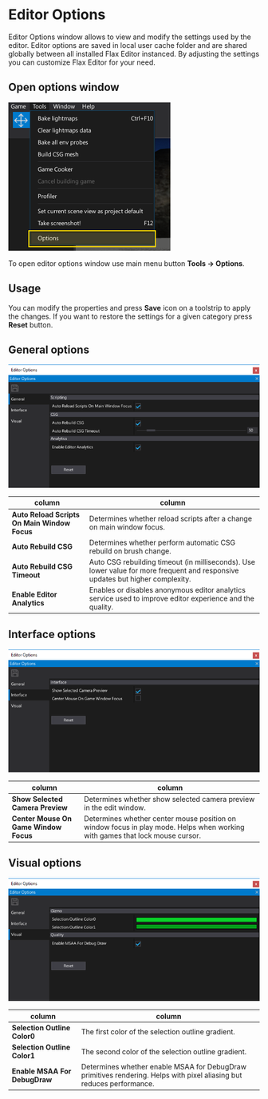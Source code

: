 # Editor Options

Editor Options window allows to view and modify the settings used by the editor. Editor options are saved in local user cache folder and are shared globally between all installed Flax Editor instanced. By adjusting the settings you can customize Flax Editor for your need.

## Open options window

![Open Editor Options](media/open-options.png)

To open editor options window use main menu button **Tools -> Options**.

## Usage

You can modify the properties and press **Save** icon on a toolstrip to apply the changes. If you want to restore the settings for a given category press **Reset** button.

## General options

![General Options](media/options-general.png)

| column | column |
|--------|--------|
| **Auto Reload Scripts On Main Window Focus** | Determines whether reload scripts after a change on main window focus. |
| **Auto Rebuild CSG** | Determines whether perform automatic CSG rebuild on brush change. |
| **Auto Rebuild CSG Timeout** | Auto CSG rebuilding timeout (in milliseconds). Use lower value for more frequent and responsive updates but higher complexity. |
| **Enable Editor Analytics** | Enables or disables anonymous editor analytics service used to improve editor experience and the quality. |

## Interface options

![Interface Options](media/options-interface.png)

| column | column |
|--------|--------|
| **Show Selected Camera Preview** | Determines whether show selected camera preview in the edit window. |
| **Center Mouse On Game Window Focus** | Determines whether center mouse position on window focus in play mode. Helps when working with games that lock mouse cursor. |

## Visual options

![Visual Options](media/options-visual.png)

| column | column |
|--------|--------|
| **Selection Outline Color0** | The first color of the selection outline gradient. |
| **Selection Outline Color1** | The second color of the selection outline gradient. |
| **Enable MSAA For DebugDraw** | Determines whether enable MSAA for DebugDraw primitives rendering. Helps with pixel aliasing but reduces performance. |
